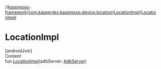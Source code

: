 //[kaspresso-framework](../../index.md)/[com.kaspersky.kaspresso.device.location](../index.md)/[LocationImpl](index.md)/[LocationImpl](-location-impl.md)



# LocationImpl  
[androidJvm]  
Content  
fun [LocationImpl](-location-impl.md)(adbServer: [AdbServer](../../com.kaspersky.kaspresso.device.server/-adb-server/index.md))  



